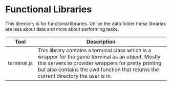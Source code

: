 # Functional Libraries

This directory is for functional libraries. Unlike the data folder these libraries are less about data and
more about performing tasks.

|Tool|Description|
|---|---|
|terminal.js|This library contains a terminal class which is a wrapper for the game terminal as an object. Mostly this servers to provider wrappers for pretty printing but also contains the cwd function that returns the current directory the user is in.|
